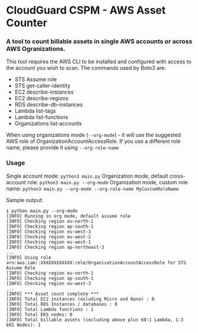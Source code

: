 # CloudGuard CSPM - AWS Asset Counter

### A tool to count billable assets in single AWS accounts or across AWS Ogranizations.

This tool requires the AWS CLI to be installed and configured with access to the account you wish to scan. 
The commands used by Boto3 are:
- STS Assume role
- STS get-caller-identity
- EC2 describe-instances
- EC2 describe-regions
- RDS describe-db-instances
- Lambda list-tags
- Lambda list-functions
- Organizations list-accounts

When using organizations mode (`--org-mode`) - it will use the suggested AWS role of OrganizationAccountAccessRole. If you use a different role name, please provide it using `--org-role-name`

### Usage

Single account mode: `python3 main.py`
Organization mode, default cross-account role: `python3 main.py --org-mode`
Organization mode, custom role name: `python3 main.py --org-mode --org-role-name MyCustomRoleName`

Sample output:

````
❯ python main.py --org-mode
[INFO] Running in org mode, default assume role
[INFO] Checking region eu-north-1
[INFO] Checking region ap-south-1
[INFO] Checking region eu-west-3
[INFO] Checking region eu-west-2
[INFO] Checking region eu-west-1
[INFO] Checking region ap-northeast-3
...
[INFO] Using role arn:aws:iam::XXXXXXXXXXXX:role/OrganizationAccountAccessRole for STS Assume Role
[INFO] Checking region eu-north-1
[INFO] Checking region ap-south-1
[INFO] Checking region eu-west-3
...
[INFO] *** Asset count complete ***
[INFO] Total EC2 instances (exluding Micro and Nano) : 0
[INFO] Total RDS Instances / databases : 0
[INFO] Total Lambda functions : 1
[INFO] Total EKS nodes: 0
[INFO] Total billable assets (including above plus 60:1 Lambda, 1:3 EKS Nodes): 1
````
